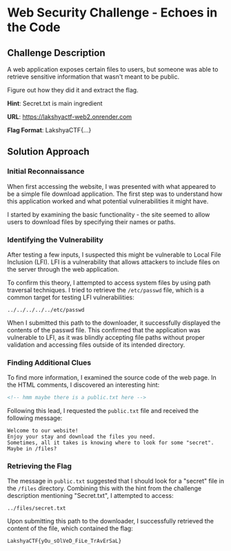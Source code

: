 # Web Security Challenge - Echoes in the Code

## Challenge Description

A web application exposes certain files to users, but someone was able to retrieve sensitive information that wasn't meant to be public.

Figure out how they did it and extract the flag.

**Hint**: Secret.txt is main ingredient

**URL**: https://lakshyactf-web2.onrender.com

**Flag Format**: LakshyaCTF{...}

## Solution Approach

### Initial Reconnaissance

When first accessing the website, I was presented with what appeared to be a simple file download application. The first step was to understand how this application worked and what potential vulnerabilities it might have.

I started by examining the basic functionality - the site seemed to allow users to download files by specifying their names or paths.

### Identifying the Vulnerability

After testing a few inputs, I suspected this might be vulnerable to Local File Inclusion (LFI). LFI is a vulnerability that allows attackers to include files on the server through the web application.

To confirm this theory, I attempted to access system files by using path traversal techniques. I tried to retrieve the `/etc/passwd` file, which is a common target for testing LFI vulnerabilities:

```
../../../../../etc/passwd
```

When I submitted this path to the downloader, it successfully displayed the contents of the passwd file. This confirmed that the application was vulnerable to LFI, as it was blindly accepting file paths without proper validation and accessing files outside of its intended directory.

### Finding Additional Clues

To find more information, I examined the source code of the web page. In the HTML comments, I discovered an interesting hint:

```html
<!-- hmm maybe there is a public.txt here -->
```

Following this lead, I requested the `public.txt` file and received the following message:

```
Welcome to our website!  
Enjoy your stay and download the files you need. 
Sometimes, all it takes is knowing where to look for some "secret". Maybe in /files?
```

### Retrieving the Flag

The message in `public.txt` suggested that I should look for a "secret" file in the `/files` directory. Combining this with the hint from the challenge description mentioning "Secret.txt", I attempted to access:

```
../files/secret.txt
```

Upon submitting this path to the downloader, I successfully retrieved the content of the file, which contained the flag:

```
LakshyaCTF{yOu_sOlVeD_FiLe_TrAvErSaL}
```
